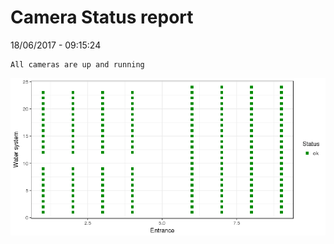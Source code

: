 Camera Status report
================
18/06/2017 - 09:15:24

    All cameras are up and running

![](camreport_files/figure-markdown_github/unnamed-chunk-2-1.png)
